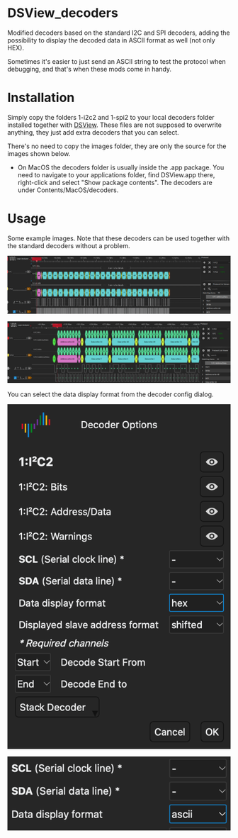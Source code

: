 # DSView_decoders
 Modified decoders based on the standard I2C and SPI decoders, adding the possibility to display the decoded data in ASCII format as well (not only HEX).

 Sometimes it's easier to just send an ASCII string to test the protocol when debugging, and that's when these mods come in handy.

 # Installation

 Simply copy the folders 1-i2c2 and 1-spi2 to your local decoders folder installed together with [DSView](https://github.com/DreamSourceLab/DSView). These files are not supposed to overwrite anything, they just add extra decoders that you can select.

 There's no need to copy the images folder, they are only the source for the images shown below.

 - On MacOS the decoders folder is usually inside the .app package. You need to navigate to your applications folder, find DSView.app there, right-click and select "Show package contents". The decoders are under Contents/MacOS/decoders.
 
 # Usage

 Some example images. Note that these decoders can be used together with the standard decoders without a problem.

 ![view1]

 ![view2]

 You can select the data display format from the decoder config dialog.

 ![config_opts]

 ![config_ascii]
 
 [view1]: https://github.com/rmaia3d/DSView_decoders/blob/master/images/DSView_I2C.png

 [view2]: https://github.com/rmaia3d/DSView_decoders/blob/master/images/DSView_I2C_b.png

 [config_opts]: https://github.com/rmaia3d/DSView_decoders/blob/master/images/DSView_I2C_opts.png

 [config_ascii]: https://github.com/rmaia3d/DSView_decoders/blob/master/images/DSView_I2C_ascii.png

 

 


